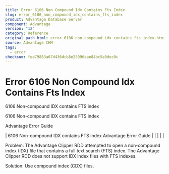 ```yaml
---
title: Error 6106 Non Compound Idx Contains Fts Index
slug: error_6106_non_compound_idx_contains_fts_index
product: Advantage Database Server
component: Advantage
version: "12"
category: Reference
original_path_html: error_6106_non_compound_idx_contains_fts_index.htm
source: Advantage CHM
tags:
  - error
checksum: fee79883a67d436dcb8e25096aae84bc5a9dec0c
---
```


# Error 6106 Non Compound Idx Contains Fts Index

6106 Non-compound IDX contains FTS index

6106 Non-compound IDX contains FTS index

Advantage Error Guide

| 6106 Non-compound IDX contains FTS index  Advantage Error Guide |  |  |  |  |

Problem: The Advantage Clipper RDD attempted to open a non-compound index (IDX) file that contains a full text search (FTS) index. The Advantage Clipper RDD does not support IDX index files with FTS indexes.

Solution: Use compound index (CDX) files.
